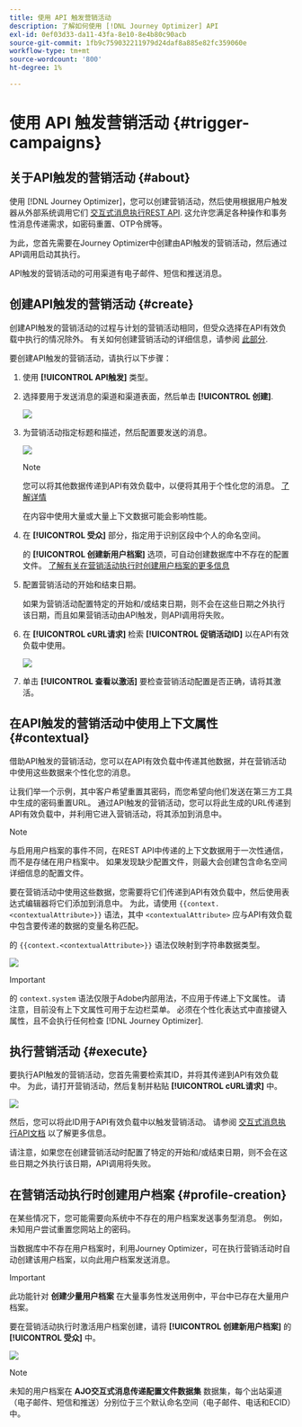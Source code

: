 ```yaml
---
title: 使用 API 触发营销活动
description: 了解如何使用 [!DNL Journey Optimizer] API
exl-id: 0ef03d33-da11-43fa-8e10-8e4b80c90acb
source-git-commit: 1fb9c759032211979d24daf8a885e82fc359060e
workflow-type: tm+mt
source-wordcount: '800'
ht-degree: 1%

---
```


# 使用 API 触发营销活动 {#trigger-campaigns}

## 关于API触发的营销活动 {#about}

使用 [!DNL Journey Optimizer]，您可以创建营销活动，然后使用根据用户触发器从外部系统调用它们 [交互式消息执行REST API](https://developer.adobe.com/journey-optimizer-apis/references/messaging/#tag/execution). 这允许您满足各种操作和事务性消息传递需求，如密码重置、OTP令牌等。

为此，您首先需要在Journey Optimizer中创建由API触发的营销活动，然后通过API调用启动其执行。

API触发的营销活动的可用渠道有电子邮件、短信和推送消息。

## 创建API触发的营销活动 {#create}

创建API触发的营销活动的过程与计划的营销活动相同，但受众选择在API有效负载中执行的情况除外。 有关如何创建营销活动的详细信息，请参阅 [此部分](create-campaign.md).

要创建API触发的营销活动，请执行以下步骤：

1. 使用 **[!UICONTROL API触发]** 类型。

1. 选择要用于发送消息的渠道和渠道表面，然后单击 **[!UICONTROL 创建]**.

   ![](assets/api-triggered-type.png)

1. 为营销活动指定标题和描述，然后配置要发送的消息。

   ![](assets/api-triggered-properties.png)

   >[!NOTE]
   >
   >您可以将其他数据传递到API有效负载中，以便将其用于个性化您的消息。 [了解详情](#contextual)
   >
   >在内容中使用大量或大量上下文数据可能会影响性能。

1. 在 **[!UICONTROL 受众]** 部分，指定用于识别区段中个人的命名空间。

   的 **[!UICONTROL 创建新用户档案]** 选项，可自动创建数据库中不存在的配置文件。 [了解有关在营销活动执行时创建用户档案的更多信息](#profile-creation)

1. 配置营销活动的开始和结束日期。

   如果为营销活动配置特定的开始和/或结束日期，则不会在这些日期之外执行该日期，而且如果营销活动由API触发，则API调用将失败。

1. 在 **[!UICONTROL cURL请求]** 检索 **[!UICONTROL 促销活动ID]** 以在API有效负载中使用。

   ![](assets/api-triggered-curl.png)

1. 单击 **[!UICONTROL 查看以激活]** 要检查营销活动配置是否正确，请将其激活。

## 在API触发的营销活动中使用上下文属性 {#contextual}

借助API触发的营销活动，您可以在API有效负载中传递其他数据，并在营销活动中使用这些数据来个性化您的消息。

让我们举一个示例，其中客户希望重置其密码，而您希望向他们发送在第三方工具中生成的密码重置URL。 通过API触发的营销活动，您可以将此生成的URL传递到API有效负载中，并利用它进入营销活动，将其添加到消息中。

>[!NOTE]
>
>与启用用户档案的事件不同，在REST API中传递的上下文数据用于一次性通信，而不是存储在用户档案中。 如果发现缺少配置文件，则最大会创建包含命名空间详细信息的配置文件。

要在营销活动中使用这些数据，您需要将它们传递到API有效负载中，然后使用表达式编辑器将它们添加到消息中。 为此，请使用 `{{context.<contextualAttribute>}}` 语法，其中 `<contextualAttribute>` 应与API有效负载中包含要传递的数据的变量名称匹配。

的 `{{context.<contextualAttribute>}}` 语法仅映射到字符串数据类型。

![](assets/api-triggered-context.png)

>[!IMPORTANT]
>
>的 `context.system` 语法仅限于Adobe内部用法，不应用于传递上下文属性。
请注意，目前没有上下文属性可用于左边栏菜单。 必须在个性化表达式中直接键入属性，且不会执行任何检查 [!DNL Journey Optimizer].

## 执行营销活动 {#execute}

要执行API触发的营销活动，您首先需要检索其ID，并将其传递到API有效负载中。 为此，请打开营销活动，然后复制并粘贴 **[!UICONTROL cURL请求]** 中。

![](assets/api-triggered-id.png)

然后，您可以将此ID用于API有效负载中以触发营销活动。 请参阅 [交互式消息执行API文档](https://developer.adobe.com/journey-optimizer-apis/references/messaging/#tag/execution) 以了解更多信息。

请注意，如果您在创建营销活动时配置了特定的开始和/或结束日期，则不会在这些日期之外执行该日期，API调用将失败。

## 在营销活动执行时创建用户档案 {#profile-creation}

在某些情况下，您可能需要向系统中不存在的用户档案发送事务型消息。 例如，未知用户尝试重置您网站上的密码。

当数据库中不存在用户档案时，利用Journey Optimizer，可在执行营销活动时自动创建该用户档案，以向此用户档案发送消息。

>[!IMPORTANT]
>
>此功能针对 **创建少量用户档案** 在大量事务性发送用例中，平台中已存在大量用户档案。

要在营销活动执行时激活用户档案创建，请将 **[!UICONTROL 创建新用户档案]** 的 **[!UICONTROL 受众]** 中。

![](assets/api-triggered-create-profile.png)

>[!NOTE]
>
>未知的用户档案在 **AJO交互式消息传递配置文件数据集** 数据集，每个出站渠道（电子邮件、短信和推送）分别位于三个默认命名空间（电子邮件、电话和ECID）中。
